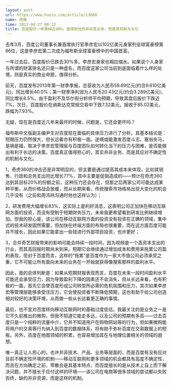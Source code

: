 ```yaml
---
layout: post
url: https://www.huxiu.com/article/13680
name: 虎嗅
time: 2013-04-27 08:13
title: 百度股价一年跌掉近40%。值得担忧的并非其业务，而是其机制与文化
---
```

去年3月，百度公司董事长兼首席执行官李彦宏以102亿美元身家列全球富豪榜第86位，这是李彦宏第二次成为福布斯全球富豪榜中的中国首富。

一年过去后，百度股价已跌去30%多。李彦宏身家也相应缩水。如果说个人身家与所谓的财富排名还只是一种虚名，而百度这家公司当前到底面临着什么样的处境，则是真实的商业命题，值得分析。

前天，百度发布2013年第一财季季报，总营收为人民币59.69亿元(约合9.610亿美元)，同比增长40.0%；第一财季净利润为人民币20.43亿元(约合3.289亿美元)，同比增长8.5%。由于盈利不及华尔街分析师平均预期，导致其盘后股价下跌近7%。次日，百度股价在纳斯达克常规交易中下跌7.32美元，报收于85.02美元，跌幅为7.93%。

无疑，现在是百度近几年来最坏的时候，问题是，它还会更坏吗？

福布斯中文版副主编尹生对百度现在面临的具体压力进行了分析。其基本结论是：短期压力仍然很大，但长远看亦有积极一面。逆境或能激发百度斗志。塞翁失马，是祸是福，取决于李彦宏管理层与百度团队如何转化当下的压力与困难，是否能做出有利于长远的决策。百度真正值得担心的，其实并非业务，而是其应对不确定性的机制与文化。

1，奇虎360的冲击还是非常明显的，但主要是通过提高其成本来体现，比如其销售、行政和总务支出同比增长77%，其中主要是促销造成的——预计在奇虎360达到其目标20%的份额之前，这种压力还会存在，但那之后两家公司可能达成某种平衡，从而价格战会放缓，而从长期来看，传统搜索市场格局出现大变化的机会几乎没有（之前和周鸿祎沟通时他也这样认为）；

2，研发费用大幅增长83%，这实际上是利好消息，这表明公司正加快在移动互联网方面的投资，而没有受制于短期财务压力，未来我更希望看到研发比例继续增加。但我的担心是，该公司在移动互联网方面的投资没有投资在正确的领域，集中式的技术研发固然需要，但加快在终端方面的布局也很重要，而在这方面百度可能并不擅长，因此如果它能拿出一些钱进行外部项目投资，也许更好；

3，合并奇艺财报带来的影响可能会持续一段时间，因为视频是一个高资本支出的行业，而其高回报时期尚未到来。短期它会继续通过增加成本和费用来拖累公司盈利表现，但对于百度而言，这样的“拖累”是百度作为一家大市值公司必须承受之重，它不可能让所有面向未来的业务在一开始就获得像搜索那样的盈利水平。

因此，我的总体判断是：如果从短期财报表现而言，百度在未来一段时间盈利水平可能还会承受压力，因为导致盈利下降的因素还不会消失，但从长远来看，也有积极的一面，首先它会使百度形成公司转型所必需的危机氛围和压力，其次如果李彦宏等管理层能够承受住压力，它会使投资者不断降低预期，这也有助于给公司创造相对较好的决策环境，从而做一些从长远看更正确的事情。

最后，也不宜对百度转向移动互联网时的基础过度低估。我最关注的是业务之一是它不久前推出的微购，但我不知道它能走多远，以及公司的预期有多高——过去百度只是一个纯粹的流量中介，它并不知道用户在购物网站等的行为，但如果微购能将用户的交易等行为纳入到百度的数据体系，将有助于弥补百度在交易数据上的短板。另外，百度在地图领域的积累，也容易增加其在与地理位置相关的领域的遐想。

唯一真正让人担心的，也许并非技术、产品、业务等层面的，而是百度有没有应对目前不确定性环境的机制——移动互联网和更多领域的机会都具有高度不确定性，而且在方向确定之前，零散会是其基本特点，而百度擅长的是从技术上自上而下解决问题，并不擅长于应付这样的环境——该公司在电商等很多领域的尝试都以失败告终，缺的并非资源，而是这样的机制。

